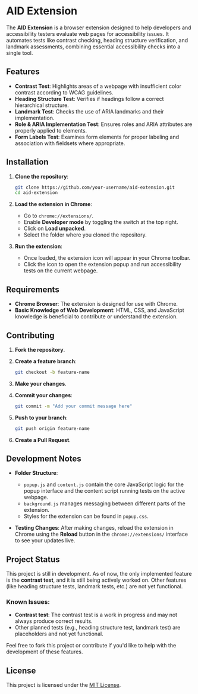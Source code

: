 # AID Extension

The **AID Extension** is a browser extension designed to help developers and accessibility testers evaluate web pages for accessibility issues. It automates tests like contrast checking, heading structure verification, and landmark assessments, combining essential accessibility checks into a single tool.

## Features

- **Contrast Test**: Highlights areas of a webpage with insufficient color contrast according to WCAG guidelines.
- **Heading Structure Test**: Verifies if headings follow a correct hierarchical structure.
- **Landmark Test**: Checks the use of ARIA landmarks and their implementation.
- **Role & ARIA Implementation Test**: Ensures roles and ARIA attributes are properly applied to elements.
- **Form Labels Test**: Examines form elements for proper labeling and association with fieldsets where appropriate.

## Installation

1. **Clone the repository**:
    ```bash
    git clone https://github.com/your-username/aid-extension.git
    cd aid-extension
    ```

2. **Load the extension in Chrome**:
   - Go to `chrome://extensions/`.
   - Enable **Developer mode** by toggling the switch at the top right.
   - Click on **Load unpacked**.
   - Select the folder where you cloned the repository.

3. **Run the extension**:
   - Once loaded, the extension icon will appear in your Chrome toolbar.
   - Click the icon to open the extension popup and run accessibility tests on the current webpage.

## Requirements

- **Chrome Browser**: The extension is designed for use with Chrome.
- **Basic Knowledge of Web Development**: HTML, CSS, and JavaScript knowledge is beneficial to contribute or understand the extension.

## Contributing

1. **Fork the repository**.
2. **Create a feature branch**:
    ```bash
    git checkout -b feature-name
    ```

3. **Make your changes**.
4. **Commit your changes**:
    ```bash
    git commit -m "Add your commit message here"
    ```

5. **Push to your branch**:
    ```bash
    git push origin feature-name
    ```

6. **Create a Pull Request**.

## Development Notes

- **Folder Structure**: 
    - `popup.js` and `content.js` contain the core JavaScript logic for the popup interface and the content script running tests on the active webpage.
    - `background.js` manages messaging between different parts of the extension.
    - Styles for the extension can be found in `popup.css`.

- **Testing Changes**: After making changes, reload the extension in Chrome using the **Reload** button in the `chrome://extensions/` interface to see your updates live.

## Project Status

This project is still in development. As of now, the only implemented feature is the **contrast test**, and it is still being actively worked on. Other features (like heading structure tests, landmark tests, etc.) are not yet functional.

### Known Issues:
- **Contrast test**: The contrast test is a work in progress and may not always produce correct results.
- Other planned tests (e.g., heading structure test, landmark test) are placeholders and not yet functional.

Feel free to fork this project or contribute if you'd like to help with the development of these features.


## License

This project is licensed under the [MIT License](LICENSE).
